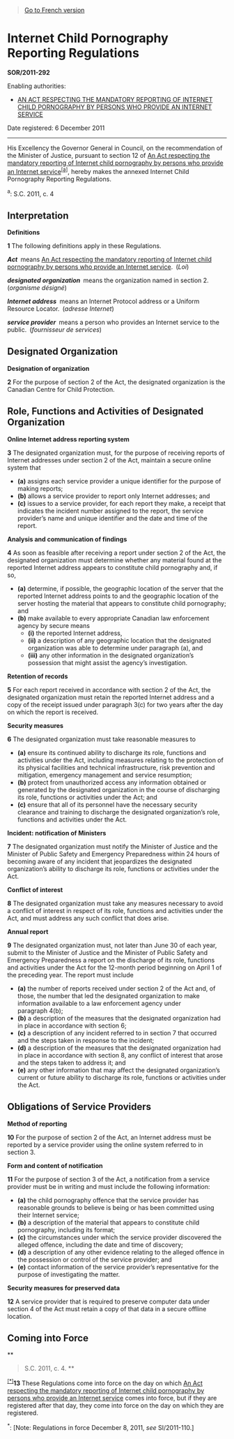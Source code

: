 > [Go to French version](/fr/Règlements/Décrets,%20ordonnances%20et%20règlements%20statutaires/2011/292.md)

# Internet Child Pornography Reporting Regulations

**SOR/2011-292**

Enabling authorities: 
- [AN ACT RESPECTING THE MANDATORY REPORTING OF INTERNET CHILD PORNOGRAPHY BY PERSONS WHO PROVIDE AN INTERNET SERVICE](/en/Acts/Statutes%20of%20Canada/2011/c.%204.md)

Date registered: 6 December 2011

----------

His Excellency the Governor General in Council, on the recommendation of the Minister of Justice, pursuant to section 12 of [An Act respecting the mandatory reporting of Internet child pornography by persons who provide an Internet service](/en/Acts/Statutes%20of%20Canada/2011/c.%204.md)<sup><a href='#fn_a'>[a]</a></sup>, hereby makes the annexed Internet Child Pornography Reporting Regulations.

<a name='fn_a'><sup>a</sup></a>: S.C. 2011, c. 4<br />




## Interpretation



**Definitions**

**1** The following definitions apply in these Regulations.

***Act*** means [An Act respecting the mandatory reporting of Internet child pornography by persons who provide an Internet service](/en/Acts/Statutes%20of%20Canada/2011/c.%204.md). (*Loi*)

***designated organization*** means the organization named in section 2. (*organisme désigné*)

***Internet address*** means an Internet Protocol address or a Uniform Resource Locator. (*adresse Internet*)

***service provider*** means a person who provides an Internet service to the public. (*fournisseur de services*)




## Designated Organization



**Designation of organization**

**2** For the purpose of section 2 of the Act, the designated organization is the Canadian Centre for Child Protection.




## Role, Functions and Activities of Designated Organization



**Online Internet address reporting system**

**3** The designated organization must, for the purpose of receiving reports of Internet addresses under section 2 of the Act, maintain a secure online system that
- **(a)** assigns each service provider a unique identifier for the purpose of making reports;
- **(b)** allows a service provider to report only Internet addresses; and
- **(c)** issues to a service provider, for each report they make, a receipt that indicates the incident number assigned to the report, the service provider’s name and unique identifier and the date and time of the report.




**Analysis and communication of findings**

**4** As soon as feasible after receiving a report under section 2 of the Act, the designated organization must determine whether any material found at the reported Internet address appears to constitute child pornography and, if so,
- **(a)** determine, if possible, the geographic location of the server that the reported Internet address points to and the geographic location of the server hosting the material that appears to constitute child pornography; and
- **(b)** make available to every appropriate Canadian law enforcement agency by secure means
	- **(i)** the reported Internet address,
	- **(ii)** a description of any geographic location that the designated organization was able to determine under paragraph (a), and
	- **(iii)** any other information in the designated organization’s possession that might assist the agency’s investigation.




**Retention of records**

**5** For each report received in accordance with section 2 of the Act, the designated organization must retain the reported Internet address and a copy of the receipt issued under paragraph 3(c) for two years after the day on which the report is received.




**Security measures**

**6** The designated organization must take reasonable measures to
- **(a)** ensure its continued ability to discharge its role, functions and activities under the Act, including measures relating to the protection of its physical facilities and technical infrastructure, risk prevention and mitigation, emergency management and service resumption;
- **(b)** protect from unauthorized access any information obtained or generated by the designated organization in the course of discharging its role, functions or activities under the Act; and
- **(c)** ensure that all of its personnel have the necessary security clearance and training to discharge the designated organization’s role, functions and activities under the Act.




**Incident: notification of Ministers**

**7** The designated organization must notify the Minister of Justice and the Minister of Public Safety and Emergency Preparedness within 24 hours of becoming aware of any incident that jeopardizes the designated organization’s ability to discharge its role, functions or activities under the Act.




**Conflict of interest**

**8** The designated organization must take any measures necessary to avoid a conflict of interest in respect of its role, functions and activities under the Act, and must address any such conflict that does arise.




**Annual report**

**9** The designated organization must, not later than June 30 of each year, submit to the Minister of Justice and the Minister of Public Safety and Emergency Preparedness a report on the discharge of its role, functions and activities under the Act for the 12-month period beginning on April 1 of the preceding year. The report must include
- **(a)** the number of reports received under section 2 of the Act and, of those, the number that led the designated organization to make information available to a law enforcement agency under paragraph 4(b);
- **(b)** a description of the measures that the designated organization had in place in accordance with section 6;
- **(c)** a description of any incident referred to in section 7 that occurred and the steps taken in response to the incident;
- **(d)** a description of the measures that the designated organization had in place in accordance with section 8, any conflict of interest that arose and the steps taken to address it; and
- **(e)** any other information that may affect the designated organization’s current or future ability to discharge its role, functions or activities under the Act.




## Obligations of Service Providers



**Method of reporting**

**10** For the purpose of section 2 of the Act, an Internet address must be reported by a service provider using the online system referred to in section 3.




**Form and content of notification**

**11** For the purpose of section 3 of the Act, a notification from a service provider must be in writing and must include the following information:
- **(a)** the child pornography offence that the service provider has reasonable grounds to believe is being or has been committed using their Internet service;
- **(b)** a description of the material that appears to constitute child pornography, including its format;
- **(c)** the circumstances under which the service provider discovered the alleged offence, including the date and time of discovery;
- **(d)** a description of any other evidence relating to the alleged offence in the possession or control of the service provider; and
- **(e)** contact information of the service provider’s representative for the purpose of investigating the matter.




**Security measures for preserved data**

**12** A service provider that is required to preserve computer data under section 4 of the Act must retain a copy of that data in a secure offline location.




## Coming into Force



**
> S.C. 2011, c. 4.
**

<sup><a href='#fn_Ind5A7_hq_11650'>[*]</a></sup>**13** These Regulations come into force on the day on which [An Act respecting the mandatory reporting of Internet child pornography by persons who provide an Internet service](/en/Acts/Statutes%20of%20Canada/2011/c.%204.md) comes into force, but if they are registered after that day, they come into force on the day on which they are registered.

<a name='fn_Ind5A7_hq_11650'><sup>*</sup></a>: [Note: Regulations in force December 8, 2011, *see* SI/2011-110.]<br />


